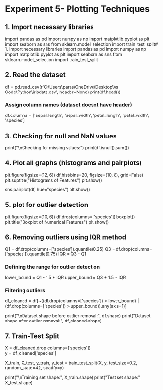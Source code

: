 # Experiment 5- Plotting Techniques 
## 1. Import necessary libraries
import pandas as pd
import numpy as np
import matplotlib.pyplot as plt
import seaborn as sns
from sklearn.model_selection import train_test_split# 1. Import necessary libraries
import pandas as pd
import numpy as np
import matplotlib.pyplot as plt
import seaborn as sns
from sklearn.model_selection import train_test_split

## 2. Read the dataset 
df = pd.read_csv(r'C:\Users\paras\OneDrive\Desktop\Vs Code\Python\irisdata.csv', header=None)
print(df.head())

### Assign column names (dataset doesnt have header)
df.columns = ['sepal_length', 'sepal_width', 'petal_length', 'petal_width', 'species']

## 3. Checking for null and NaN values
print("\nChecking for missing values:")
print(df.isnull().sum())

## 4. Plot all graphs (histograms and pairplots)
plt.figure(figsize=(12, 6))
df.hist(bins=20, figsize=(10, 8), grid=False)
plt.suptitle("Histograms of Features")
plt.show()

sns.pairplot(df, hue="species")
plt.show()

## 5.  plot for outlier detection
plt.figure(figsize=(10, 6))
df.drop(columns=['species']).boxplot()
plt.title("Boxplot of Numerical Features")
plt.show()

## 6. Removing outliers using IQR method
Q1 = df.drop(columns=['species']).quantile(0.25)
Q3 = df.drop(columns=['species']).quantile(0.75)
IQR = Q3 - Q1

### Defining the range for outlier detection
lower_bound = Q1 - 1.5 * IQR
upper_bound = Q3 + 1.5 * IQR

### Filtering outliers
df_cleaned = df[~((df.drop(columns=['species']) < lower_bound) | (df.drop(columns=['species']) > upper_bound)).any(axis=1)]

print("\nDataset shape before outlier removal:", df.shape)
print("Dataset shape after outlier removal:", df_cleaned.shape)

## 7. Train-Test Split
X = df_cleaned.drop(columns=['species'])  
y = df_cleaned['species'] 

X_train, X_test, y_train, y_test = train_test_split(X, y, test_size=0.2, random_state=42, stratify=y)

print("\nTraining set shape:", X_train.shape)
print("Test set shape:", X_test.shape)
